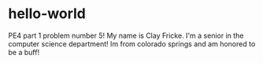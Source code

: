 # hello-world
PE4 part 1 problem number 5! 
My name is Clay Fricke. I'm a senior in the computer science department! Im from colorado springs and am honored to be a buff!
